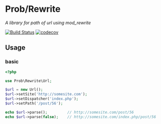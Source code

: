 # Prob/Rewrite
*A library for path of url using mod_rewrite*

[![Build Status](https://travis-ci.org/jongpak/prob-rewrite.svg?branch=master)](https://travis-ci.org/jongpak/prob-rewrite)
[![codecov](https://codecov.io/gh/jongpak/prob-rewrite/branch/master/graph/badge.svg)](https://codecov.io/gh/jongpak/prob-rewrite)


## Usage

### basic
```php
<?php

use Prob\Rewrite\Url;

$url = new Url();
$url->setSite('http://somesite.com');
$url->setDispatcher('index.php');
$url->setPath('/post/56');

echo $url->parse();         // http://somesite.com/post/56
echo $url->parse(false);    // http://somesite.com/index.php/post/56
```
